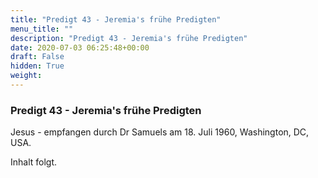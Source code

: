 ```yaml
---
title: "Predigt 43 - Jeremia's frühe Predigten"
menu_title: ""
description: "Predigt 43 - Jeremia's frühe Predigten"
date: 2020-07-03 06:25:48+00:00
draft: False
hidden: True
weight:
---
```

### Predigt 43 - Jeremia's frühe Predigten

Jesus - empfangen durch Dr Samuels am 18. Juli 1960, Washington, DC, USA.

Inhalt folgt.
